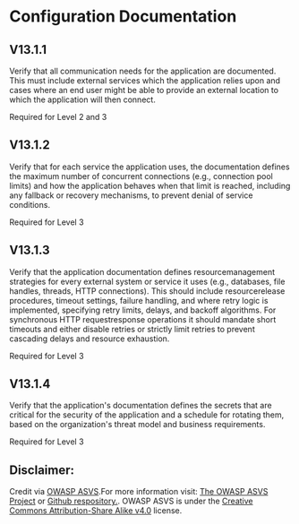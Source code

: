#  Configuration Documentation
## V13.1.1

Verify that all communication needs for the application are documented. This must include external services which the application relies upon and cases where an end user might be able to provide an external location to which the application will then connect.

Required for Level 2 and 3

## V13.1.2

Verify that for each service the application uses, the documentation defines the maximum number of concurrent connections (e.g., connection pool limits) and how the application behaves when that limit is reached, including any fallback or recovery mechanisms, to prevent denial of service conditions.

Required for Level 3

## V13.1.3

Verify that the application documentation defines resourcemanagement strategies for every external system or service it uses (e.g., databases, file handles, threads, HTTP connections). This should include resourcerelease procedures, timeout settings, failure handling, and where retry logic is implemented, specifying retry limits, delays, and backoff algorithms. For synchronous HTTP requestresponse operations it should mandate short timeouts and either disable retries or strictly limit retries to prevent cascading delays and resource exhaustion.

Required for Level 3

## V13.1.4

Verify that the application's documentation defines the secrets that are critical for the security of the application and a schedule for rotating them, based on the organization's threat model and business requirements.

Required for Level 3

## Disclaimer:

Credit via [OWASP ASVS](https://owasp.org/www-project-application-security-verification-standard/).For more information visit: [The OWASP ASVS Project](https://owasp.org/www-project-application-security-verification-standard/) or [Github respository.](https://github.com/OWASP/ASVS). OWASP ASVS is under the [Creative Commons Attribution-Share Alike v4.0](https://github.com/OWASP/ASVS/blob/v5.0.0/LICENSE.md) license.

